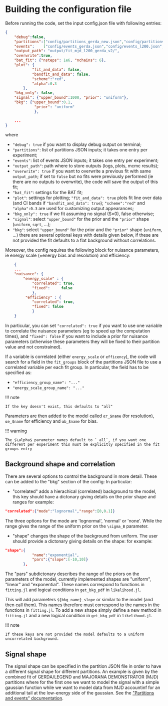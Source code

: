 # Building the configuration file
Before running the code, set the input config.json file with following entries:

```json
{
    "debug":false,
    "partitions":["config/partitions_gerda_new.json","config/partitions_l200.json","config/partitions_mjd_new.json"],
    "events":    ["config/events_gerda.json","config/events_l200.json","config/events_mjd_new_part.json"],
    "output_path": "output/fit_mjd_l200_gerda_v2/",
    "overwrite":true,
    "bat_fit": {"nsteps": 1e6, "nchains": 6},
    "plot": {
            "fit_and_data": false,
            "bandfit_and_data": false,
            "scheme":"red",
            "alpha":0.3
        },
    "bkg_only": false,
    "signal": {"upper_bound":1000, "prior": "uniform"},
    "bkg": {"upper_bound":0.1,
             "prior": "uniform"
             },

    ...
}
```

where
- `"debug": true` if you want to display debug output on terminal;
- `"partitions"`: list of partitions JSON inputs; it takes one entry per experiment;
- `"events"`: list of events JSON inputs; it takes one entry per experiment;
- `"output_path"`: path where to store outputs (logs, plots, mcmc results);
- `"overwrite": true` if you want to overwrite a previous fit with same `output_path`; if set to `false` but no fits were previously performed (ie there are no outputs to overwrite), the code will save the output of this fit;
- `"bat_fit"`: settings for the BAT fit;
- `"plot"`: settings for plotting; `"fit_and_data": true` plots fit line over data (and CI bands if `"bandfit_and_data": true`); `"scheme":"red"` and `"alpha":0.3` are used for customizing output appearances;
- `"bkg_only": true` if we fit assuming no signal (S=0), false otherwise;
- `"signal"`: select `"upper_bound"` for the prior and the `"prior"` shape (`uniform`, `sqrt`, ...);
- `"bkg"`: select `"upper_bound"` for the prior and the `"prior"` shape (`uniform`, ...) there are several optional keys with details given below, if these are not provided the fit defaults to a flat background without correlations.


Moreover, the config requires the following block for nuisance parameters, ie energy scale (=energy bias and resolution) and efficiency:
```json
    {
    ...
    "nuisance": { 
        "energy_scale" : {
            "correlated": true,
            "fixed":     false
            },
         "efficiency" : {
            "correlated": true,
            "fixed": false
            }
    }
```

In particular, you can set `"correlated": true` if you want to use one variable to correlate the nuisance parameters (eg to speed up the computation times), and `"fixed": false` if you want to include a prior for nuisance parameters (otherwise these parameters they will be fixed to their partition value and not constrained).
 
If a variable is correlated (either `energy_scale` or `efficency`), the code will search for a field in the `fit_groups` block of the partitions JSON file to use a correlated variable per each fit group. 
In particular, the field has to be specified as:
- `"efficiency_group_name": "..."`
- `"energy_scale_group_name": "..."`

!!! note

    If the key doesn't exist, this defaults to "all"
 
Parameters are then added to the model called `αr_$name` (for resolution), `αe_$name` for efficiency and `αb_$name` for bias.
 
!!! warning

    The $\alpha$ parameter names default to `_all`, if you want one different per experiment this must be explicitly specified in the fit groups entry

## Background shape and correlation
There are several options to control the background in more detail. These can be added to the "bkg" section of the config:
In particular:
 - "correlated" adds a hierachical (correlated) background to the model, this key should have a dictonary giving details on the prior shape and ranges for example:

```json
"correlated":{"mode":"lognormal","range":[0,0.1]}
```

The three options for the mode are 'lognormal', 'normal' or 'none'. While the range gives the range of the uniform prior on the `\sigma_B` parameter.
- "shape" changes the shape of the background from uniform. The user should provide a dictonary giving details on the shape:
for example:

```json
"shape":{
            "name":"exponential",
            "pars":{"slope":[-10,10]}
        },
```

The "pars" subdictonary describes the range of the priors on the parameters of the model, currently implemented shapes are "uniform", "linear" and "exponential". These names correspond to functions in `fitting.jl` and logical conditions in `get_bkg_pdf` in `likelihood.jl`.

This will add parameters `${bkg_name}_slope` or similar to the model (and then call them). This names therefore must correspond to the names in the functions in `fitting.jl`. To add a new shape simply define a new method in `fitting.jl` and a new logical condition in `get_bkg_pdf` in `likelihood.jl`.

!!! note

    If these keys are not provided the model defaults to a uniform uncorrelated background.

## Signal shape
The signal shape can be specified in the partition JSON file in order to have a different signal shape for different partitions.
An example is given by the combined fit of GERDA/LEGEND and MAJORANA DEMONSTRATOR (MJD) partitions where for the first one we want to model the signal with a simple gaussian function while we want to model data from MJD accountinf for an additional tail at the low-energy side of the gaussian.
See the ["Partitions and events" documentation](inputs.html).
